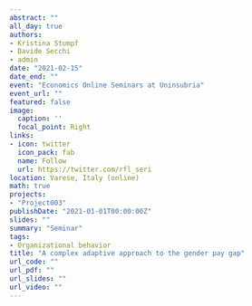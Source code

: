 ```yaml
---
abstract: ""
all_day: true
authors:
- Kristina Stumpf
- Davide Secchi
- admin
date: "2021-02-15"
date_end: ""
event: "Economics Online Seminars at Uninsubria"
event_url: ""
featured: false
image:
  caption: ''
  focal_point: Right
links:
- icon: twitter
  icon_pack: fab
  name: Follow
  url: https://twitter.com/rfl_seri
location: Varese, Italy (online)
math: true
projects:
- "Project003"
publishDate: "2021-01-01T00:00:00Z"
slides: ""
summary: "Seminar"
tags:
- Organizational behavior
title: "A complex adaptive approach to the gender pay gap"
url_code: ""
url_pdf: ""
url_slides: ""
url_video: ""
---
```

